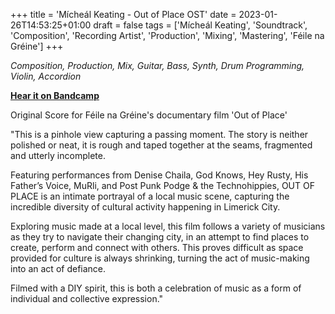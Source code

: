 +++
title = 'Mícheál Keating - Out of Place OST'
date = 2023-01-26T14:53:25+01:00
draft = false
tags = ['Mícheál Keating', 'Soundtrack', 'Composition', 'Recording Artist', 'Production', 'Mixing', 'Mastering', 'Féile na Gréine']
+++

_Composition, Production, Mix, Guitar, Bass, Synth, Drum Programming, Violin, Accordion_

[**Hear it on Bandcamp**](https://feilenagreine.bandcamp.com/album/out-of-place-soundtrack-re-arrangements)


Original Score for Féile na Gréine's documentary film 'Out of Place'

"This is a pinhole view capturing a passing moment. The story is neither polished or neat, it is rough and taped together at the seams, fragmented and utterly incomplete.

Featuring performances from Denise Chaila, God Knows, Hey Rusty, His Father’s Voice, MuRli, and Post Punk Podge & the Technohippies, OUT OF PLACE is an intimate portrayal of a local music scene, capturing the incredible diversity of cultural activity happening in Limerick City.

Exploring music made at a local level, this film follows a variety of musicians as they try to navigate their changing city, in an attempt to find places to create, perform and connect with others. This proves difficult as space provided for culture is always shrinking, turning the act of music-making into an act of defiance.

Filmed with a DIY spirit, this is both a celebration of music as a form of individual and collective expression."

